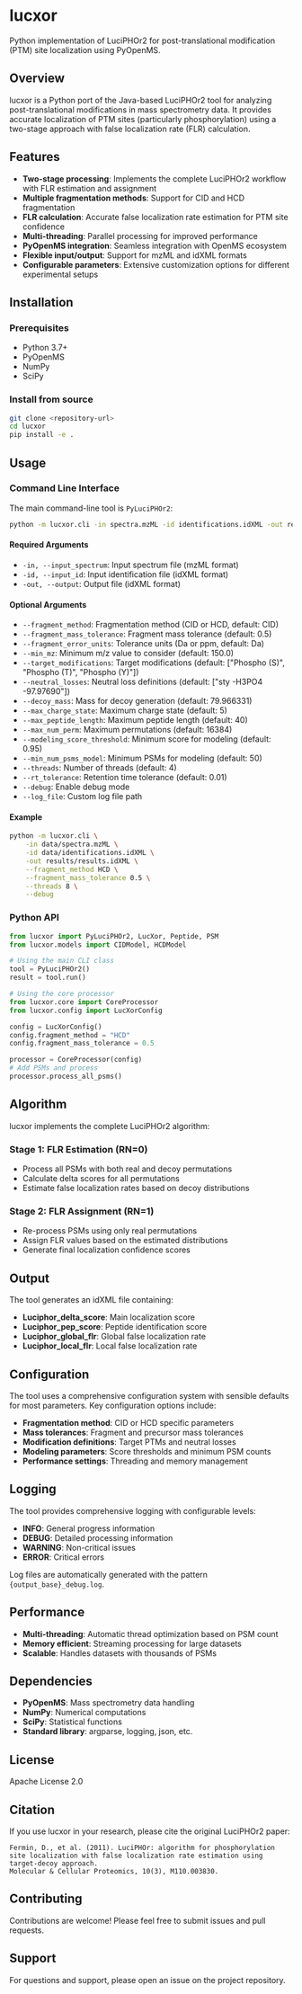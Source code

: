 # lucxor

Python implementation of LuciPHOr2 for post-translational modification (PTM) site localization using PyOpenMS.

## Overview

lucxor is a Python port of the Java-based LuciPHOr2 tool for analyzing post-translational modifications in mass spectrometry data. It provides accurate localization of PTM sites (particularly phosphorylation) using a two-stage approach with false localization rate (FLR) calculation.

## Features

- **Two-stage processing**: Implements the complete LuciPHOr2 workflow with FLR estimation and assignment
- **Multiple fragmentation methods**: Support for CID and HCD fragmentation
- **FLR calculation**: Accurate false localization rate estimation for PTM site confidence
- **Multi-threading**: Parallel processing for improved performance
- **PyOpenMS integration**: Seamless integration with OpenMS ecosystem
- **Flexible input/output**: Support for mzML and idXML formats
- **Configurable parameters**: Extensive customization options for different experimental setups

## Installation

### Prerequisites

- Python 3.7+
- PyOpenMS
- NumPy
- SciPy

### Install from source

```bash
git clone <repository-url>
cd lucxor
pip install -e .
```

## Usage

### Command Line Interface

The main command-line tool is `PyLuciPHOr2`:

```bash
python -m lucxor.cli -in spectra.mzML -id identifications.idXML -out results.idXML
```

#### Required Arguments

- `-in, --input_spectrum`: Input spectrum file (mzML format)
- `-id, --input_id`: Input identification file (idXML format)
- `-out, --output`: Output file (idXML format)

#### Optional Arguments

- `--fragment_method`: Fragmentation method (CID or HCD, default: CID)
- `--fragment_mass_tolerance`: Fragment mass tolerance (default: 0.5)
- `--fragment_error_units`: Tolerance units (Da or ppm, default: Da)
- `--min_mz`: Minimum m/z value to consider (default: 150.0)
- `--target_modifications`: Target modifications (default: ["Phospho (S)", "Phospho (T)", "Phospho (Y)"])
- `--neutral_losses`: Neutral loss definitions (default: ["sty -H3PO4 -97.97690"])
- `--decoy_mass`: Mass for decoy generation (default: 79.966331)
- `--max_charge_state`: Maximum charge state (default: 5)
- `--max_peptide_length`: Maximum peptide length (default: 40)
- `--max_num_perm`: Maximum permutations (default: 16384)
- `--modeling_score_threshold`: Minimum score for modeling (default: 0.95)
- `--min_num_psms_model`: Minimum PSMs for modeling (default: 50)
- `--threads`: Number of threads (default: 4)
- `--rt_tolerance`: Retention time tolerance (default: 0.01)
- `--debug`: Enable debug mode
- `--log_file`: Custom log file path

#### Example

```bash
python -m lucxor.cli \
    -in data/spectra.mzML \
    -id data/identifications.idXML \
    -out results/results.idXML \
    --fragment_method HCD \
    --fragment_mass_tolerance 0.5 \
    --threads 8 \
    --debug
```

### Python API

```python
from lucxor import PyLuciPHOr2, LucXor, Peptide, PSM
from lucxor.models import CIDModel, HCDModel

# Using the main CLI class
tool = PyLuciPHOr2()
result = tool.run()

# Using the core processor
from lucxor.core import CoreProcessor
from lucxor.config import LucXorConfig

config = LucXorConfig()
config.fragment_method = "HCD"
config.fragment_mass_tolerance = 0.5

processor = CoreProcessor(config)
# Add PSMs and process
processor.process_all_psms()
```

## Algorithm

lucxor implements the complete LuciPHOr2 algorithm:

### Stage 1: FLR Estimation (RN=0)
- Process all PSMs with both real and decoy permutations
- Calculate delta scores for all permutations
- Estimate false localization rates based on decoy distributions

### Stage 2: FLR Assignment (RN=1)
- Re-process PSMs using only real permutations
- Assign FLR values based on the estimated distributions
- Generate final localization confidence scores

## Output

The tool generates an idXML file containing:
- **Luciphor_delta_score**: Main localization score
- **Luciphor_pep_score**: Peptide identification score
- **Luciphor_global_flr**: Global false localization rate
- **Luciphor_local_flr**: Local false localization rate

## Configuration

The tool uses a comprehensive configuration system with sensible defaults for most parameters. Key configuration options include:

- **Fragmentation method**: CID or HCD specific parameters
- **Mass tolerances**: Fragment and precursor mass tolerances
- **Modification definitions**: Target PTMs and neutral losses
- **Modeling parameters**: Score thresholds and minimum PSM counts
- **Performance settings**: Threading and memory management

## Logging

The tool provides comprehensive logging with configurable levels:
- **INFO**: General progress information
- **DEBUG**: Detailed processing information
- **WARNING**: Non-critical issues
- **ERROR**: Critical errors

Log files are automatically generated with the pattern `{output_base}_debug.log`.

## Performance

- **Multi-threading**: Automatic thread optimization based on PSM count
- **Memory efficient**: Streaming processing for large datasets
- **Scalable**: Handles datasets with thousands of PSMs

## Dependencies

- **PyOpenMS**: Mass spectrometry data handling
- **NumPy**: Numerical computations
- **SciPy**: Statistical functions
- **Standard library**: argparse, logging, json, etc.

## License

Apache License 2.0

## Citation

If you use lucxor in your research, please cite the original LuciPHOr2 paper:

```
Fermin, D., et al. (2011). LuciPHOr: algorithm for phosphorylation site localization with false localization rate estimation using target-decoy approach. 
Molecular & Cellular Proteomics, 10(3), M110.003830.
```

## Contributing

Contributions are welcome! Please feel free to submit issues and pull requests.

## Support

For questions and support, please open an issue on the project repository.